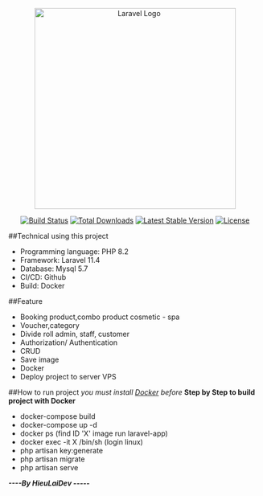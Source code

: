 <p align="center"><a href="https://laravel.com" target="_blank"><img src="https://raw.githubusercontent.com/laravel/art/master/logo-lockup/5%20SVG/2%20CMYK/1%20Full%20Color/laravel-logolockup-cmyk-red.svg" width="400" alt="Laravel Logo"></a></p>

<p align="center">
<a href="https://github.com/laravel/framework/actions"><img src="https://github.com/laravel/framework/workflows/tests/badge.svg" alt="Build Status"></a>
<a href="https://packagist.org/packages/laravel/framework"><img src="https://img.shields.io/packagist/dt/laravel/framework" alt="Total Downloads"></a>
<a href="https://packagist.org/packages/laravel/framework"><img src="https://img.shields.io/packagist/v/laravel/framework" alt="Latest Stable Version"></a>
<a href="https://packagist.org/packages/laravel/framework"><img src="https://img.shields.io/packagist/l/laravel/framework" alt="License"></a>
</p>

##Technical using this project 
<ul>
    <li>Programming language: PHP 8.2 </li>
    <li>Framework: Laravel 11.4 </li>
    <li>Database: Mysql 5.7 </li>
    <li>CI/CD: Github</li>
    <li>Build: Docker</li>
</ul>
##Feature
<ul>
    <li>Booking product,combo product cosmetic - spa </li>
    <li>Voucher,category</li>
    <li>Divide roll admin, staff, customer</li>
    <li>Authorization/ Authentication </li>
    <li>CRUD</li>
    <li>Save image</li>
    <li>Docker</li>
    <li>Deploy project to server VPS</li>
</ul>
##How to run project
<i>you must install <a href='https://www.docker.com/'>Docker</a> before </i>
<b>Step by Step to build project with Docker</b>
<ul>
    <li>docker-compose build</li>
    <li>docker-compose up -d</li>
    <li>docker ps (find ID 'X' image run laravel-app)</li>
    <li>docker exec -it X /bin/sh (login linux)</li>
    <li>php artisan key:generate</li>
    <li>php artisan migrate</li>
    <li>php artisan serve</li>
</ul>

<i style='text-align:center'>
    <b>----By HieuLaiDev -----</b>
</i>
